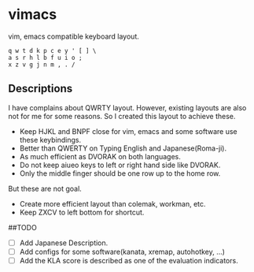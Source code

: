# vimacs
vim, emacs compatible keyboard layout.

```
q w t d k p c e y ' [ ] \
a s r h l b f u i o ;
x z v g j n m , . /
```

## Descriptions
 I have complains about QWRTY layout.
 However, existing layouts are also not for me for some reasons.
 So I created this layout to achieve these.
- Keep HJKL and BNPF close for vim, emacs and some software use these keybindings.
- Better than QWERTY on Typing English and Japanese(Roma-ji).
- As much efficient as DVORAK on both languages.
- Do not keep aiueo keys to left or right hand side like DVORAK.
- Only the middle finger should be one row up to the home row.

 But these are not goal.
- Create more efficient layout than colemak, workman, etc.
- Keep ZXCV to left bottom for shortcut.

##TODO
- [ ] Add Japanese Description.
- [ ] Add configs for some software(kanata, xremap, autohotkey, ...)
- [ ] Add the KLA score is described as one of the evaluation indicators.
